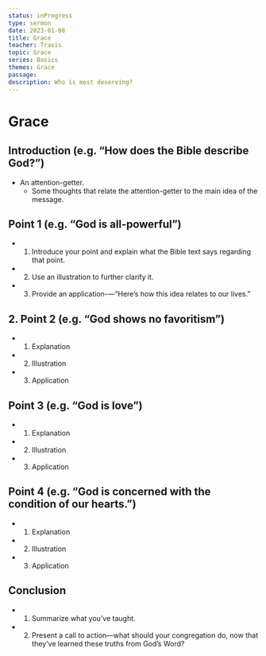 ```yaml
---
status: inProgress
type: sermon
date: 2023-01-08
title: Grace
teacher: Travis
topic: Grace
series: Basics
themes: Grace
passage: 
description: Who is most deserving?
---
```

# Grace

## Introduction (e.g. “How does the Bible describe God?”)
- An attention-getter.
	- Some thoughts that relate the attention-getter to the main idea of the message.
## Point 1 (e.g. “God is all-powerful”)
- 1.  Introduce your point and explain what the Bible text says regarding that point.
- 2.  Use an illustration to further clarify it.
- 3.  Provide an application-—“Here’s how this idea relates to our lives.”
## 2.  Point 2 (e.g. “God shows no favoritism”)
- 1.  Explanation
- 2.  Illustration
- 3.  Application
## Point 3 (e.g. “God is love”)
- 1.  Explanation
- 2.  Illustration
- 3.  Application
## Point 4 (e.g. “God is concerned with the condition of our hearts.”)
- 1.  Explanation
- 2.  Illustration
- 3.  Application
## Conclusion
- 1.  Summarize what you’ve taught.
- 2.  Present a call to action—what should your congregation do, now that they’ve learned these truths from God’s Word?

